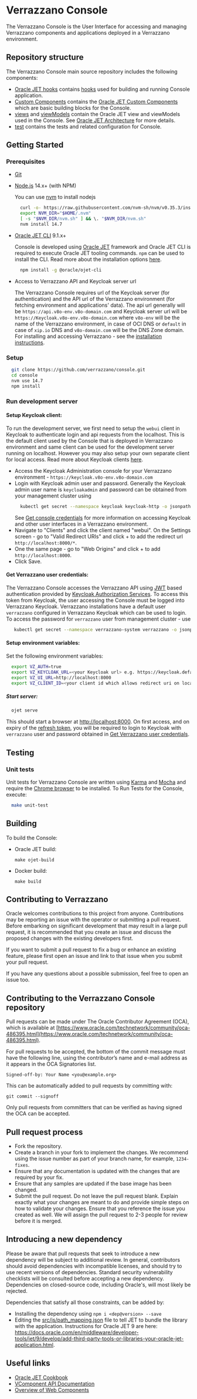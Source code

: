 # Verrazzano Console

The Verrazzano Console is the User Interface for accessing and managing Verrazzano components and applications deployed in a Verrazzano environment.

## Repository structure

The Verrazzano Console main source repository includes the following components:

- [Oracle JET hooks](scripts/hooks) contains [hooks](https://docs.oracle.com/en/middleware/jet/6/develop/getting-started-oracle-jet-web-application-development.html#GUID-0127CD04-FA1A-48FB-970A-FEEA8B28C6E7) used for building and running Console application.
- [Custom Components](src/ts/jet-composites) contains the [Oracle JET Custom Components](https://docs.oracle.com/cd/F18039_01/reference-typescript/CompositeOverview.html) which are basic building blocks for the Console.
- [views](src/ts/views) and [viewModels](src/ts/viewModels) contain the Oracle JET view and viewModels used in the Console. See [Oracle JET Architecture](https://docs.oracle.com/middleware/jet410/jet/developer/GUID-293CB342-196F-4FC3-AE69-D1226A025FBB.htm#JETDG113) for more details.
- [test](test) contains the tests and related configuration for Console.

## Getting Started

### Prerequisites

- [Git](http://git-scm.com/)
- [Node.js](http://nodejs.org/) 14.x+ (with NPM)

  You can use [nvm](https://github.com/nvm-sh/nvm) to install nodejs

  ```bash
    curl -o- https://raw.githubusercontent.com/nvm-sh/nvm/v0.35.3/install.sh | bash
    export NVM_DIR="$HOME/.nvm"
    [ -s "$NVM_DIR/nvm.sh" ] && \. "$NVM_DIR/nvm.sh"
    nvm install 14.7
  ```

- [Oracle JET CLI](https://github.com/oracle/ojet-cli) 9.1.x+

  Console is developed using [Oracle JET](https://www.oracle.com/webfolder/technetwork/jet/index.html) framework and Oracle JET CLI is required to execute Oracle JET tooling commands.
  `npm` can be used to install the CLI. Read more about the installation options [here](https://docs.oracle.com/en/middleware/developer-tools/jet/tutorials/jetin/index.html).

  ```bash
    npm install -g @oracle/ojet-cli
  ```

- Access to Verrazzano API and Keycloak server url

  The Verrazzano Console requires url of the Keycloak server (for authentication) and the API url of the Verrazzano environment (for fetching environment and applications' data). The api url generally will be `https://api.v8o-env.v8o-domain.com` and Keycloak server url will be `https://Keycloak.v8o-env.v8o-domain.com` where `v8o-env` will be the name of the Verrazzano environment, in case of OCI DNS or `default` in case of `xip.io` DNS and `v8o-domain.com` will be the DNS Zone domain. For installing and accessing Verrazzano - see the [installation instructions](https://github.com/verrazzano/verrazzano/blob/master/install/README.md).

### Setup

```bash
  git clone https://github.com/verrazzano/console.git
  cd console
  nvm use 14.7
  npm install
```

### Run development server

#### Setup Keycloak client:

To run the development server, we first need to setup the `webui` client in Keycloak to authenticate login and api requests from the localhost. This is the default client used by the Console that is deployed in Verrazzano environment and same client can be used for the development server running on localhost. However you may also setup your own separate client for local access. Read more about Keycloak clients [here](https://www.Keycloak.org/docs/latest/server_admin/#oidc-clients).

- Access the Keycloak Administration console for your Verrazzano environment - `https://keycloak.v8o-env.v8o-domain.com`
- Login with Keycloak admin user and password. Generally the Keycloak admin user name is `keycloakadmin` and password can be obtained from your management cluster using
  ```bash
    kubectl get secret --namespace keycloak keycloak-http -o jsonpath={.data.password} | base64 --decode; echo
  ```
  See [Get console credentials](https://github.com/verrazzano/verrazzano/blob/master/install/README.md#6-get-console-credentials) for more information on accessing Keycloak and other user interfaces in a Verrazzano environment.
- Navigate to "Clients" and click the client named "webui". On the Settings screen - go to "Valid Redirect URIs" and click + to add the redirect url `http://localhost:8000/*`.
- One the same page - go to "Web Origins" and click + to add `http://localhost:8000`.
- Click Save.

#### Get Verrazzano user credentials:

The Verrazzano Console accesses the Verrazzano API using [JWT](https://en.wikipedia.org/wiki/JSON_Web_Token) based authentication provided by [Keycloak Authorization Services](https://www.keycloak.org/docs/4.8/authorization_services/). To access this token from Keycloak, the user accessing the Console must be logged into Verrazzano Keycloak. Verrazzano installations have a default user `verrazzano` configured in Verrazzano Keycloak which can be used to login. To access the password for `verrazzano` user from management cluster - use

```bash
   kubectl get secret --namespace verrazzano-system verrazzano -o jsonpath={.data.password} | base64 --decode; echo
```

#### Setup environment variables:

Set the following environment variables:

```bash
  export VZ_AUTH=true
  export VZ_KEYCLOAK_URL=<your Keycloak url> e.g. https://keycloak.default.11.22.33.44.xip.io
  export VZ_UI_URL=http://localhost:8000
  export VZ_CLIENT_ID=<your client id which allows redirect uri on localhost:8000 or webui if using default>
```

##### Start server:

```bash
  ojet serve
```

This should start a browser at [http://localhost:8000](http://localhost:8000). On first access, and on expiry of the [refresh token](https://auth0.com/blog/refresh-tokens-what-are-they-and-when-to-use-them/), you will be required to login to Keycloak with `verrazzano` user and password obtained in [Get Verrazzano user credentials](#get-verrazzano-user-credentials).

## Testing

### Unit tests

Unit tests for Verrazzano Console are written using [Karma](https://karma-runner.github.io/latest/index.html) and [Mocha](https://mochajs.org/) and require the [Chrome browser](https://www.google.com/chrome/) to be installed. To Run Tests for the Console, execute:

```bash
  make unit-test
```

## Building

To build the Console:

- Oracle JET build:

  ```
  make ojet-build
  ```

- Docker build:
  ```
  make build
  ```

## Contributing to Verrazzano

Oracle welcomes contributions to this project from anyone. Contributions may be reporting an issue with the operator or submitting a pull request. Before embarking on significant development that may result in a large pull request, it is recommended that you create an issue and discuss the proposed changes with the existing developers first.

If you want to submit a pull request to fix a bug or enhance an existing feature, please first open an issue and link to that issue when you submit your pull request.

If you have any questions about a possible submission, feel free to open an issue too.

## Contributing to the Verrazzano Console repository

Pull requests can be made under The Oracle Contributor Agreement (OCA), which is available at [https://www.oracle.com/technetwork/community/oca-486395.html](https://www.oracle.com/technetwork/community/oca-486395.html).

For pull requests to be accepted, the bottom of the commit message must have the following line, using the contributor’s name and e-mail address as it appears in the OCA Signatories list.

```
Signed-off-by: Your Name <you@example.org>
```

This can be automatically added to pull requests by committing with:

```
git commit --signoff
```

Only pull requests from committers that can be verified as having signed the OCA can be accepted.

## Pull request process

- Fork the repository.
- Create a branch in your fork to implement the changes. We recommend using the issue number as part of your branch name, for example, `1234-fixes`.
- Ensure that any documentation is updated with the changes that are required by your fix.
- Ensure that any samples are updated if the base image has been changed.
- Submit the pull request. Do not leave the pull request blank. Explain exactly what your changes are meant to do and provide simple steps on how to validate your changes. Ensure that you reference the issue you created as well. We will assign the pull request to 2-3 people for review before it is merged.

## Introducing a new dependency

Please be aware that pull requests that seek to introduce a new dependency will be subject to additional review. In general, contributors should avoid dependencies with incompatible licenses, and should try to use recent versions of dependencies. Standard security vulnerability checklists will be consulted before accepting a new dependency. Dependencies on closed-source code, including Oracle's, will most likely be rejected.

Dependencies that satisfy all those constraints, can be added by:

- Installing the dependency using `npm i <dep@version> --save`
- Editing the [src/js/path_mapping.json](src/js/path_mapping.json) file to tell JET to bundle the library with the application. Instructions for Oracle JET 9 are here: https://docs.oracle.com/en/middleware/developer-tools/jet/9/develop/add-third-party-tools-or-libraries-your-oracle-jet-application.html.

## Useful links

- [Oracle JET Cookbook](https://www.oracle.com/webfolder/technetwork/jet/jetCookbook.html)
- [VComponent API Documentation](https://www.oracle.com/webfolder/technetwork/jet/jsdocs/VComponent.html)
- [Overview of Web Components](https://developer.mozilla.org/en-US/docs/Web/Web_Components)
